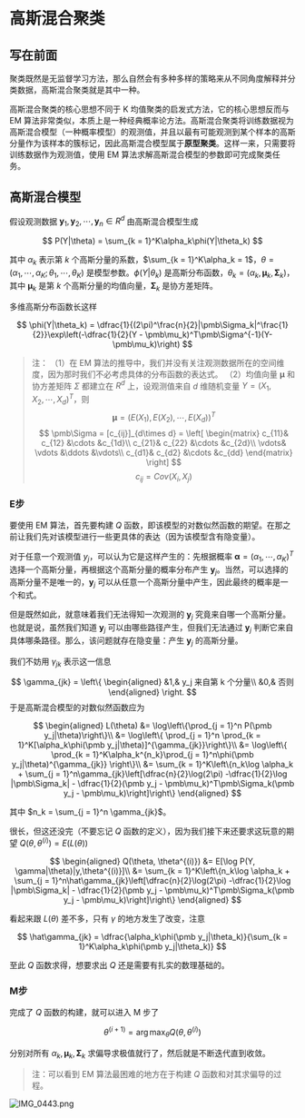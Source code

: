 # 高斯混合聚类

## 写在前面

聚类既然是无监督学习方法，那么自然会有多种多样的策略来从不同角度解释并分类数据，高斯混合聚类就是其中一种。

高斯混合聚类的核心思想不同于 K 均值聚类的启发式方法，它的核心思想反而与 EM 算法非常类似，本质上是一种经典概率论方法。高斯混合聚类将训练数据视为高斯混合模型（一种概率模型）的观测值，并且以最有可能观测到某个样本的高斯分量作为该样本的簇标记，因此高斯混合模型属于**原型聚类**。这样一来，只需要将训练数据作为观测值，使用 EM 算法求解高斯混合模型的参数即可完成聚类任务。

## 高斯混合模型

假设观测数据 $\pmb y_1,\pmb y_2,\cdots,\pmb y_n\in R^d$ 由高斯混合模型生成

$$
P(Y|\theta) = \sum_{k = 1}^K\alpha_k\phi(Y|\theta_k)
$$

其中 $\alpha_k$ 表示第 $k$ 个高斯分量的系数，$\sum_{k = 1}^K\alpha_k = 1$，$\theta = (\alpha_1,\cdots,\alpha_K;\theta_1,\cdots,\theta_K)$ 是模型参数。$\phi(Y|\theta_k)$ 是高斯分布函数，$\theta_k = (\alpha_k, \pmb\mu_k, \pmb\Sigma_k)$，其中 $\pmb\mu_k$ 是第 $k$ 个高斯分量的均值向量，$\pmb\Sigma_k$ 是协方差矩阵。

多维高斯分布函数长这样

$$
\phi(Y|\theta_k) = \dfrac{1}{(2\pi)^\frac{n}{2}|\pmb\Sigma_k|^\frac{1}{2}}\exp\left(-\dfrac{1}{2}(Y - \pmb\mu_k)^T\pmb\Sigma^{-1}(Y-\pmb\mu_k)\right)
$$


> 注：
> （1）在 EM 算法的推导中，我们并没有关注观测数据所在的空间维度，因为那时我们不必考虑具体的分布函数的表达式。
> （2）均值向量 $\pmb\mu$ 和协方差矩阵 $\Sigma$ 都建立在 $R^d$ 上，设观测值来自 $d$ 维随机变量 $Y = (X_1,X_2,\cdots,X_d)^T$，则
> $$
 \pmb \mu = (E(X_1),E(X_2),\cdots,E(X_d))^T
  $$
> $$
 \pmb\Sigma = [c_{ij}]_{d\times d} = \left[
 \begin{matrix}
 c_{11}& c_{12} &\cdots &c_{1d}\\
 c_{21}& c_{22} &\cdots &c_{2d}\\
 \vdots& \vdots &\ddots &\vdots\\
 c_{d1}& c_{d2} &\cdots &c_{dd}
 \end{matrix}
 \right]
 $$
 > $$
  c_{ij} = Cov(X_i, X_j)
  $$
 
### E步

要使用 EM 算法，首先要构建 $Q$ 函数，即该模型的对数似然函数的期望。在那之前让我们先对该模型进行一些更具体的表达（因为该模型含有隐变量）。

对于任意一个观测值 $y_j$，可以认为它是这样产生的：先根据概率 $\pmb\alpha = (\alpha_1,\cdots,\alpha_K)^T$ 选择一个高斯分量，再根据这个高斯分量的概率分布产生 $\pmb y_j$。当然，可以选择的高斯分量不是唯一的，$\pmb y_j$ 可以从任意一个高斯分量中产生，因此最终的概率是一个和式。

但是既然如此，就意味着我们无法得知一次观测的 $\pmb y_j$ 究竟来自哪一个高斯分量。也就是说，虽然我们知道 $\pmb y_j$ 可以由哪些路径产生，但我们无法通过 $\pmb y_j$ 判断它来自具体哪条路径。那么，该问题就存在隐变量：产生 $\pmb y_j$ 的高斯分量。

我们不妨用 $\gamma_{jk}$ 表示这一信息

$$
\gamma_{jk} = \left\{
\begin{aligned}
&1,& y_j 来自第 k 个分量\\
&0,& 否则
\end{aligned}
\right.
$$
于是高斯混合模型的对数似然函数应为

$$
\begin{aligned}
L(\theta) 
&= \log\left\{\prod_{j = 1}^n P(\pmb y_j|\theta)\right\}\\
&= \log\left\{ \prod_{j = 1}^n \prod_{k = 1}^K[\alpha_k\phi(\pmb y_j|\theta)]^{\gamma_{jk}}\right\}\\
&= \log\left\{ \prod_{k = 1}^K\alpha_k^{n_k}\prod_{j = 1}^n\phi(\pmb y_j|\theta)^{\gamma_{jk}} \right\}\\
&= \sum_{k = 1}^K\left\{n_k\log \alpha_k + \sum_{j = 1}^n\gamma_{jk}\left[\dfrac{n}{2}\log(2\pi) -\dfrac{1}{2}\log |\pmb\Sigma_k| - \dfrac{1}{2}(\pmb y_j - \pmb\mu_k)^T\pmb\Sigma_k(\pmb y_j - \pmb\mu_k)\right]\right\}
\end{aligned}
$$

其中 $n_k = \sum_{j = 1}^n \gamma_{jk}$。

很长，但这还没完（不要忘记 $Q$ 函数的定义），因为我们接下来还要求这玩意的期望 $Q(\theta,\theta^{(i)}) = E(L(\theta))$

$$
\begin{aligned}
Q(\theta, \theta^{(i)}) 
&= E[\log P(Y, \gamma|\theta)|y,\theta^{(i)}]\\
&= \sum_{k = 1}^K\left\{n_k\log \alpha_k + \sum_{j = 1}^n\hat\gamma_{jk}\left[\dfrac{n}{2}\log(2\pi) -\dfrac{1}{2}\log |\pmb\Sigma_k| - \dfrac{1}{2}(\pmb y_j - \pmb\mu_k)^T\pmb\Sigma_k(\pmb y_j - \pmb\mu_k)\right]\right\}
\end{aligned}
$$

看起来跟 $L(\theta)$ 差不多，只有 $\gamma$ 的地方发生了改变，注意

$$
\hat\gamma_{jk} = \dfrac{\alpha_k\phi(\pmb y_j|\theta_k)}{\sum_{k = 1}^K\alpha_k\phi(\pmb y_j|\theta_k)}
$$

至此 $Q$ 函数求得，想要求出 $Q$ 还是需要有扎实的数理基础的。

### M步

完成了 $Q$ 函数的构建，就可以进入 M 步了

$$
\theta^{(i + 1)} = \arg\max_{\theta} Q(\theta,\theta^{(i)})
$$

分别对所有 $\alpha_k, \pmb\mu_k, \pmb\Sigma_k$ 求偏导求极值就行了，然后就是不断迭代直到收敛。

> 注：可以看到 EM 算法最困难的地方在于构建 $Q$ 函数和对其求偏导的过程。

![IMG_0443.png](http://image.tjzfile.xyz/images/2023/02/04/IMG_0443.png)